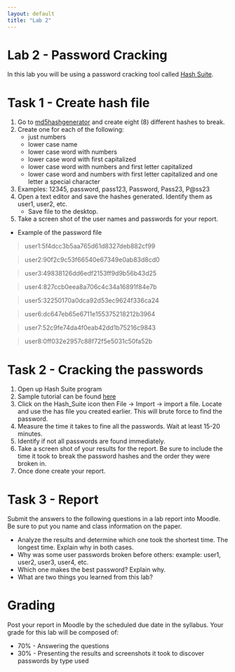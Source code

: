 ```yaml
---
layout: default
title: "Lab 2"
---
```


# Lab 2 - Password Cracking 

In this lab you will be using a password cracking tool called  [Hash Suite](https://hashsuite.openwall.net/).

# Task 1 - Create hash file 

1. Go to [md5hashgenerator](https://www.md5hashgenerator.com/) and create eight (8) different hashes to break.
2. Create one for each of the following:
    - just numbers
    - lower case name
    - lower case word with numbers
    - lower case word with first capitalized
    - lower case word with numbers and first letter capitalized
    - lower case word and numbers with first letter capitalized and one letter a special
character
3. Examples: 12345, password, pass123, Password, Pass23, P@ss23
4. Open a text editor and save the hashes generated. Identify them as user1, user2, etc.
    - Save file to the desktop.
5. Take a screen shot of the user names and passwords for your report.

- Example of the password file

> user1:5f4dcc3b5aa765d61d8327deb882cf99

> user2:90f2c9c53f66540e67349e0ab83d8cd0

> user3:49838126dd6edf2153ff9d9b56b43d25

> user4:827ccb0eea8a706c4c34a16891f84e7b

> user5:32250170a0dca92d53ec9624f336ca24

> user6:dc647eb65e6711e155375218212b3964

> user7:52c9fe74da4f0eab42dd1b75216c9843

> user8:0ff032e2957c88f72f5e5031c50fa52b

# Task 2 - Cracking the passwords
1. Open up Hash Suite program
2. Sample tutorial can be found [here](https://hashsuite.openwall.net/tutorial)
3. Click on the Hash_Suite icon then File -&gt; Import -&gt; import a file. Locate and use the has
file you created earlier. This will brute force to find the password.
4. Measure the time it takes to fine all the passwords. Wait at least 15-20 minutes.
5. Identify if not all passwords are found immediately.
6. Take a screen shot of your results for the report. Be sure to include the time it took to
break the password hashes and the order they were broken in.
7. Once done create your report.

# Task 3 - Report

Submit the answers to the following questions in a lab report into Moodle. Be sure to put you
name and class information on the paper.
- Analyze the results and determine which one took the shortest time. The longest time.
Explain why in both cases.
- Why was some user passwords broken before others: example: user1, user2, user3, user4, etc.
- Which one makes the best password? Explain why.
- What are two things you learned from this lab?

# Grading

Post your report in Moodle by the scheduled due date in the syllabus. Your grade for this lab will be composed of:
- 70% - Answering the questions
- 30% - Presenting the results and screenshots it took to discover passwords by type used
